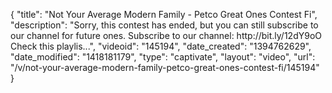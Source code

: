 {
    "title": "Not Your Average Modern Family - Petco Great Ones Contest Fi",
    "description": "Sorry, this contest has ended, but you can still subscribe to our channel for future ones. Subscribe to our channel: http:\/\/bit.ly\/12dY9oO Check this playlis...",
    "videoid": "145194",
    "date_created": "1394762629",
    "date_modified": "1418181179",
    "type": "captivate",
    "layout": "video",
    "url": "\/v\/not-your-average-modern-family-petco-great-ones-contest-fi\/145194"
}
